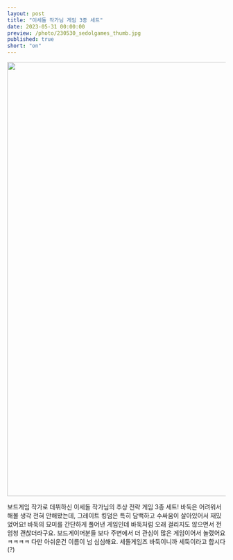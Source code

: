 ```yaml
---
layout: post
title: "이세돌 작가님 게임 3종 세트"
date: 2023-05-31 00:00:00
preview: /photo/230530_sedolgames_thumb.jpg
published: true
short: "on"
---
```


<img src="/photo/230530_sedolgames.jpg" width="1000">


보드게임 작가로 데뷔하신 이세돌 작가님의 추상 전략 게임 3종 세트!
바둑은 어려워서 해볼 생각 전혀 안해봤는데, 그레이트 킹덤은 특히 담백하고 수싸움이 살아있어서 재밌었어요!
바둑의 묘미를 간단하게 풀어낸 게임인데 바둑처럼 오래 걸리지도 않으면서 전 엄청 괜찮더라구요.
보드게이머분들 보다 주변에서 더 관심이 많은 게임이어서 놀랬어요 ㅋㅋㅋㅋ
다만 아쉬운건 이름이 넘 심심해요. 세돌게임즈 바둑이니까 세둑이라고 합시다(?)